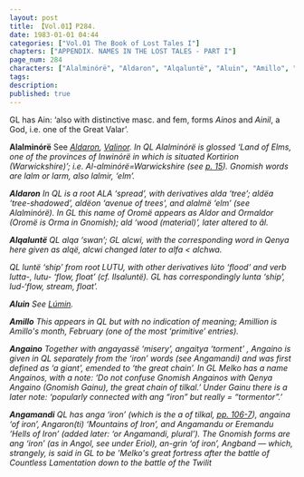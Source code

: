```yaml
---
layout: post
title: 【Vol.01】P284.
date: 1983-01-01 04:44
categories: ["Vol.01 The Book of Lost Tales I"]
chapters: ["APPENDIX. NAMES IN THE LOST TALES - PART I"]
page_num: 284
characters: ["Alalminórë", "Aldaron", "Alqaluntë", "Aluin", "Amillo", "Angaino", "Angamandi"]
tags: 
description: 
published: true
---
```


GL has Ain: ‘also with distinctive masc. and fem, forms <I>Ainos</I> and <I>Ainil</I>, a God, i.e. one of the Great Valar’.

<B>Alalminórë</B>  See <I>[Aldaron]({{site.baseurl}}/characters#Aldaron), [Valinor]({{site.baseurl}}/characters#Valinor</I>). In QL <I>Alalminórë</I> is glossed ‘Land of Elms, one of the provinces of Inwinórë in which is situated Kortirion (Warwickshire)’; i.e. <I>Al-alminórë=</I>Warwickshire (see [p. 15]({{site.baseurl}}/vol01-p15)). Gnomish words are <I>lalm</I> or <I>larm</I>, also <I>lalmir</I>, ‘elm’.

<B>Aldaron</B>   In QL is a root ALA ‘spread’, with derivatives <I>alda</I> ‘tree’; <I>aldëa</I> ‘tree-shadowed’, <I>aldëon</I> ‘avenue of trees', and <I>alalmë</I> ‘elm’ (see <I>Alalminórë</I>). In GL this name of Oromë appears as <I>Aldor</I> and <I>Ormaldor (Oromë</I> is <I>Orma</I> in Gnomish); <I>ald</I> ‘wood (material)’, later altered to âl.

<B>Alqaluntë</B>  QL <I>alqa</I> ‘swan’; GL <I>alcwi</I>, with the corresponding word in Qenya here given as <I>alqë, alcwi</I> changed later to <I>alfa < alchwa</I>.

QL <I>luntë</I> ‘ship’ from root LUTU, with other derivatives <I>lúto</I> ‘flood’ and verb <I>lutta-, lutu-</I> ‘flow, float’ (cf. I<I>lsaluntë</I>). GL has correspondingly <I>lunta</I> ‘ship’, <I>lud-</I>‘flow, stream, float’.

<B>Aluin</B>   See <I>[Lúmin]({{site.baseurl}}/characters#Lúmin</I>).

<B>Amillo</B>   This appears in QL but with no indication of meaning; <I>Amillion</I> is Amillo's month, February (one of the most ‘primitive’ entries).

<B>Angaino</B>   Together with <I>angayassë</I> ‘misery’, <I>angaitya</I> ‘torment’ , <I>Angaino</I> is given in QL separately from the ‘iron’ words (see <I>Angamandi</I>) and was first defined as ‘a giant’, emended to ‘the great chain’. In GL Melko has a name <I>Angainos</I>, with a note: ‘Do not confuse Gnomish <I>Angainos</I> with Qenya <I>Angaino</I> (Gnomish <I>Gainu)</I>, the great chain <I>of tilkal.’</I> Under <I>Gainu</I> there is a later note: ‘popularly connected with <I>ang</I> “iron” but really = “tormentor”.’

<B>Angamandi</B>   QL has <I>anga</I> ‘iron’ (which is the <I>a</I> of <I>tilkal</I>, [pp. 106-7]({{site.baseurl}}/vol01-p106)), <I>angaina</I> ‘of iron’, <I>Angaron(ti</I>) ‘Mountains of Iron’, and <I>Angamandu</I> or <I>Eremandu</I> ‘Hells of Iron’ (added later: ‘or <I>Angamandi</I>, plural’). The Gnomish forms are <I>ang</I> ‘iron’ (as in <I>Angol</I>, see under <I>Eriol), an-grin</I> ‘of iron’, <I>Angband —</I> which, strangely, is said in GL to be ’Melko's great fortress after the battle of Countless Lamentation down to the battle of the Twilit

